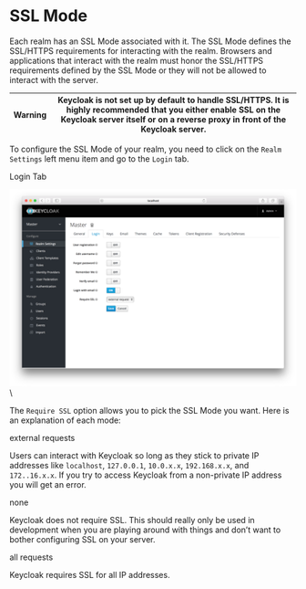 # SSL Mode

Each realm has an SSL Mode associated with it. The SSL Mode defines the SSL/HTTPS requirements for interacting with the realm. Browsers and applications that interact with the realm must honor the SSL/HTTPS requirements defined by the SSL Mode or they will not be allowed to interact with the server.

| Warning | Keycloak is not set up by default to handle SSL/HTTPS. It is highly recommended that you either enable SSL on the Keycloak server itself or on a reverse proxy in front of the Keycloak server. |
| ------- | ----------------------------------------------------------------------------------------------------------------------------------------------------------------------------------------------- |

To configure the SSL Mode of your realm, you need to click on the `Realm Settings` left menu item and go to the `Login` tab.

Login Tab

![](<../../.gitbook/assets/image (3).png>)\


The `Require SSL` option allows you to pick the SSL Mode you want. Here is an explanation of each mode:

external requests

Users can interact with Keycloak so long as they stick to private IP addresses like `localhost`, `127.0.0.1`, `10.0.x.x`, `192.168.x.x`, and `172..16.x.x`. If you try to access Keycloak from a non-private IP address you will get an error.

none

Keycloak does not require SSL. This should really only be used in development when you are playing around with things and don’t want to bother configuring SSL on your server.

all requests

Keycloak requires SSL for all IP addresses.
